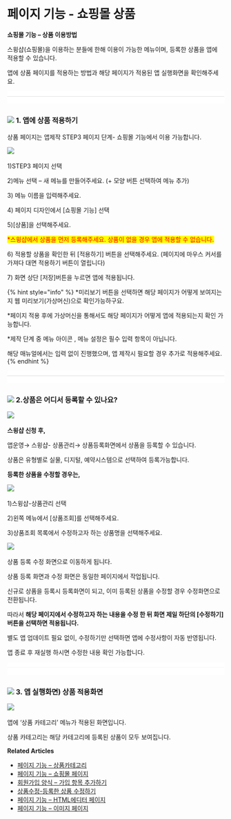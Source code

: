 # 페이지 기능 - 쇼핑몰 상품

**쇼핑몰 기능 – 상품 이용방법**

스윙샵(쇼핑몰)을 이용하는 분들에 한해 이용이 가능한 메뉴이며, 등록한 상품을 앱에 적용할 수 있습니다.

앱에 상품 페이지를 적용하는 방법과 해당 페이지가 적용된 앱 실행화면을 확인해주세요.

![](<../../../.gitbook/assets/구분선 (2) (1) (1).PNG>)

### ![](https://wp.swing2app.co.kr/wp-content/uploads/2022/07/%EB%8B%A8%EB%9D%BD1-1.png) **1. 앱에 상품 적용하기**&#x20;

상품 페이지는 앱제작 STEP3 페이지 단계- 쇼핑몰 기능에서 이용 가능합니다.

![](https://wp.swing2app.co.kr/wp-content/uploads/2022/07/%EC%83%81%ED%92%88%EB%93%B1%EB%A1%9D1.png)

1\)STEP3 페이지 선택

2\)메뉴 선택 – 새 메뉴를 만들어주세요. (+ 모양 버튼 선택하여 메뉴 추가)

3\) 메뉴 이름을 입력해주세요.

4\) 페이지 디자인에서 \[쇼핑몰 기능] 선택

5\)\[상품]을 선택해주세요.&#x20;

<mark style="color:red;">\*스윙샵에서 상품을 먼저 등록해주세요. 상품이 없을 경우 앱에 적용할 수 없습니다.</mark>&#x20;

6\) 적용할 상품을 확인한 뒤 \[적용하기] 버튼을 선택해주세요. (페이지에 마우스 커서를 가져다 대면 적용하기 버튼이 열립니다)

7\) 화면 상단 \[저장]버튼을 누르면 앱에 적용됩니다.

{% hint style="info" %}
\*미리보기 버튼을 선택하면 해당 페이지가 어떻게 보여지는지 웹 미리보기(가상머신)으로 확인가능하구요.

\*페이지 적용 후에 가상머신을 통해서도 해당 페이지가 어떻게 앱에 적용되는지 확인 가능합니다.

\*제작 단계 중 메뉴 아이콘 , 메뉴 설정은 필수 입력 항목이 아닙니다.

해당 매뉴얼에서는 입력 없이 진행했으며, 앱 제작시 필요할 경우 추가로 적용해주세요.
{% endhint %}

![](<../../../.gitbook/assets/구분선 (2) (1) (1).PNG>)

### ![](https://wp.swing2app.co.kr/wp-content/uploads/2022/07/%EB%8B%A8%EB%9D%BD1-1.png) **2.상품은 어디서 등록할 수 있나요?**

![](https://wp.swing2app.co.kr/wp-content/uploads/2022/07/%EC%83%81%ED%92%88%EB%93%B1%EB%A1%9D3-1.png)

**스윙샵 신청 후,**

앱운영→ 스윙샵- 상품관리→ 상품등록화면에서 상품을 등록할 수 있습니다.

상품은 유형별로 실물, 디지털, 예약시스템으로 선택하여 등록가능합니다.



**등록한 상품을 수정할 경우는,**&#x20;

![](https://wp.swing2app.co.kr/wp-content/uploads/2022/07/%EC%83%81%ED%92%88%EC%88%98%EC%A0%951-1.png)

1\)스윙샵-상품관리 선택

2\)왼쪽 메뉴에서 \[상품조회]를 선택해주세요.

3\)상품조회 목록에서 수정하고자 하는 상품명을 선택해주세요.



![](https://wp.swing2app.co.kr/wp-content/uploads/2022/07/%EC%83%81%ED%92%88%EC%88%98%EC%A0%952-1.png)

상품 등록 수정 화면으로 이동하게 됩니다.

상품 등록 화면과 수정 화면은 동일한 페이지에서 작업됩니다.

신규로 상품을 등록시 등록화면이 되고, 이미 등록된 상품을 수정할 경우 수정화면으로 전환됩니다.

따라서 **해당 페이지에서 수정하고자 하는 내용을 수정 한 뒤 화면 제일 하단의 \[수정하기] 버튼을 선택하면 적용됩니다.**

별도 앱 업데이트 필요 없이, 수정하기만 선택하면 앱에 수정사항이 자동 반영됩니다.

앱 종료 후 재실행 하시면 수정한 내용 확인 가능합니다.

![](<../../../.gitbook/assets/구분선 (2) (1) (1).PNG>)

### ![](https://wp.swing2app.co.kr/wp-content/uploads/2022/07/%EB%8B%A8%EB%9D%BD1-1.png) **3. 앱 실행화면) 상품 적용화면**

![](https://wp.swing2app.co.kr/wp-content/uploads/2022/07/%EC%83%81%ED%92%88%EB%93%B1%EB%A1%9D2.png)

앱에 ‘상품 카테고리’ 메뉴가 적용된 화면입니다.

상품 카테고리는 해당 카테고리에 등록된 상품이 모두 보여집니다.





**Related Articles**

* [페이지 기능 – 상품카테고리](https://wp.swing2app.co.kr/documentation/v3manual/step3-page/product-category/)
* [페이지 기능 – 쇼핑몰 페이지](https://wp.swing2app.co.kr/documentation/v3manual/step3-page/swingshop-page/)
* [회원가입 양식 – 가입 항목 추가하기](https://wp.swing2app.co.kr/documentation/appmanage/service/set-membershipform/)
* [상품수정-등록한 상품 수정하기](https://wp.swing2app.co.kr/documentation/swingshop/product-edit/)
* [페이지 기능 – HTML에디터 페이지](https://wp.swing2app.co.kr/documentation/v3manual/step3-page/editorpage/)
* [페이지 기능 – 이미지 페이지](https://wp.swing2app.co.kr/documentation/v3manual/step3-page/imagepage/)
